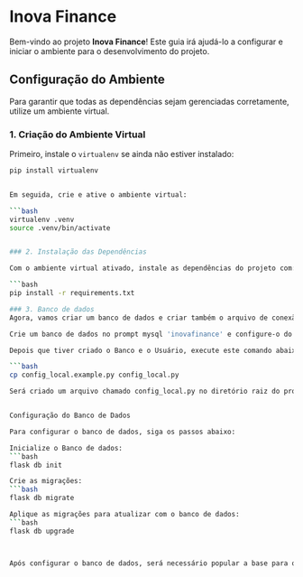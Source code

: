 # Inova Finance

Bem-vindo ao projeto **Inova Finance**! Este guia irá ajudá-lo a configurar e iniciar o ambiente para o desenvolvimento do projeto.

## Configuração do Ambiente

Para garantir que todas as dependências sejam gerenciadas corretamente, utilize um ambiente virtual.

### 1. Criação do Ambiente Virtual

Primeiro, instale o `virtualenv` se ainda não estiver instalado:

```bash
pip install virtualenv


Em seguida, crie e ative o ambiente virtual:

```bash
virtualenv .venv
source .venv/bin/activate   


### 2. Instalação das Dependências

Com o ambiente virtual ativado, instale as dependências do projeto com:

```bash
pip install -r requirements.txt

### 3. Banco de dados
Agora, vamos criar um banco de dados e criar também o arquivo de conexão para o banco no MySQL!

Crie um banco de dados no prompt mysql 'inovafinance' e configure-o do seu jeito.

Depois que tiver criado o Banco e o Usuário, execute este comando abaixo:

```bash
cp config_local.example.py config_local.py

Será criado um arquivo chamado config_local.py no diretório raiz do projeto e adicione a seguinte configuração. Substitua os valores em maiúsculas pelos valores apropriados para sua configuração local!


Configuração do Banco de Dados

Para configurar o banco de dados, siga os passos abaixo:

Inicialize o Banco de dados:
```bash 
flask db init

Crie as migrações:
```bash
flask db migrate

Aplique as migrações para atualizar com o banco de dados: 
```bash
flask db upgrade



Após configurar o banco de dados, será necessário popular a base para que o sistema possa utilizar as configurações e dados apropriados.

